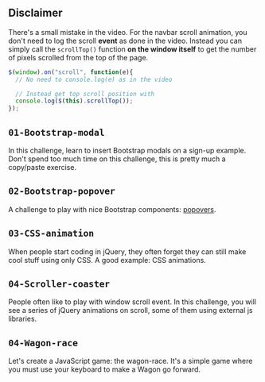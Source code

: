## Disclaimer

There's a small mistake in the video. For the navbar scroll animation, you don't need to log the scroll **event** as done in the video. Instead you can simply call the `scrollTop()` function **on the window itself** to get the number of pixels scrolled from the top of the page.

```javascript
$(window).on("scroll", function(e){
  // No need to console.log(e) as in the video

  // Instead get top scroll position with
  console.log($(this).scrollTop());
});
```

## `01-Bootstrap-modal`
In this challenge, learn to insert Bootstrap modals on a sign-up example. Don't spend too much time on this challenge, this is pretty much a copy/paste exercise.

## `02-Bootstrap-popover`
A challenge to play with nice Bootstrap components: [popovers](http://getbootstrap.com/javascript/#popovers).

## `03-CSS-animation`
When people start coding in jQuery, they often forget they can still make cool stuff using only CSS. A good example: CSS animations.

## `04-Scroller-coaster`
People often like to play with window scroll event. In this challenge, you will see a series of jQuery animations on scroll, some of them using external js libraries.

## `04-Wagon-race`
Let's create a JavaScript game: the wagon-race. It's a simple game where you must use your keyboard to make a Wagon go forward.
